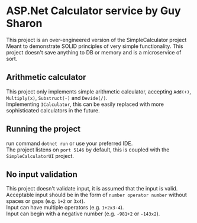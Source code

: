 # ASP.Net Calculator service by Guy Sharon

This project is an over-engineered version of the SimpleCalculator project  
Meant to demonstrate SOLID principles of very simple functionality.
This project doesn't save anything to DB or memory and is a microservice of sort.

## Arithmetic calculator

This project only implements simple arithmetic calculator, accepting `Add(+)`, `Multiply(x)`, `Substruct(-)` and `Devide(/)`.  
Implementing `ICalculator`, this can be easily replaced with more sophisticated calculators in the future.

## Running the project

run command `dotnet run` or use your preferred IDE.  
The project listens on `port 5146` by default, this is coupled with the `SimpleCalculatorUI` project.

## No input validation

This project doesn't validate input, it is assumed that the input is valid.  
Acceptable input should be in the form of `number operator number` without spaces or gaps (e.g. `1+2` or `3x4`).  
Input can have multiple operators (e.g. `1+2x3-4`).  
Input can begin with a negative number (e.g. `-981+2` or `-143x2`).